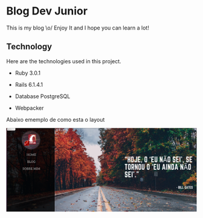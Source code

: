 # Blog Dev Junior
This is my blog \o/ Enjoy It and I hope you can learn a lot!


## Technology
Here are the technologies used in this project.

* Ruby 3.0.1

* Rails 6.1.4.1

* Database PostgreSQL

* Webpacker

Abaixo ememplo de como esta o layout

![alt](https://github.com/Jrolisilva/blog_dev_jr/blob/master/example.png)